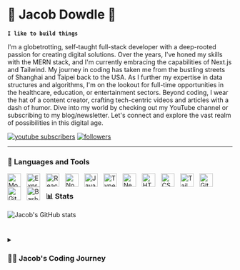 # 🛫 Jacob Dowdle 🛬

**`I like to build things`**

I'm a globetrotting, self-taught full-stack developer with a deep-rooted passion for creating digital solutions. Over the years, I've honed my skills with the MERN stack, and I'm currently embracing the capabilities of Next.js and Tailwind. My journey in coding has taken me from the bustling streets of Shanghai and Taipei back to the USA. As I further my expertise in data structures and algorithms, I'm on the lookout for full-time opportunities in the healthcare, education, or entertainment sectors. Beyond coding, I wear the hat of a content creator, crafting tech-centric videos and articles with a dash of humor. Dive into my world by checking out my YouTube channel or subscribing to my blog/newsletter. Let's connect and explore the vast realm of possibilities in this digital age.

   <p align="left">
      <a href="https://www.youtube.com/@web3idiots?sub_confirmation=1">
         <img alt="youtube subscribers" title="Subscribe to my YouTube channel" src="https://custom-icon-badges.demolab.com/youtube/channel/subscribers/UCscaDB5Sgar2CBc-hcx211w?color=%23E05D44&label=SUBSCRIBE&logo=video&logoColor=white&style=for-the-badge&labelColor=CE4630"/></a> 
      <a href="https://github.com/jakovid?tab=followers">
         <img alt="followers" title="Follow me on Github" src="https://custom-icon-badges.demolab.com/github/followers/jakovid?color=236ad3&labelColor=1155ba&style=for-the-badge&logo=person-add&label=Follow&logoColor=white"/></a>
      
   </p>

---

### 🧰 Languages and Tools

<img align="left" alt="Mongodb" width="30px" style="padding-right:10px;" src="https://cdn.jsdelivr.net/gh/devicons/devicon/icons/mongodb/mongodb-original-wordmark.svg" />
<img align="left" alt="Express" width="30px" style="padding-right:10px;" src="https://cdn.jsdelivr.net/gh/devicons/devicon/icons/express/express-original.svg" />
<img align="left" alt="React" width="30px" style="padding-right:10px;" src="https://cdn.jsdelivr.net/gh/devicons/devicon/icons/react/react-original.svg" />
<img align="left" alt="NodeJS" width="30px" style="padding-right:10px;" src="https://cdn.jsdelivr.net/gh/devicons/devicon/icons/nodejs/nodejs-original.svg" />
<img align="left" alt="JavaScript" width="30px" style="padding-right:10px;" src="https://cdn.jsdelivr.net/gh/devicons/devicon/icons/javascript/javascript-original.svg"/>
<img align="left" alt="TypeScript" width="30px" style="padding-right:10px;" src="https://cdn.jsdelivr.net/gh/devicons/devicon/icons/typescript/typescript-plain.svg" />
<img align="left" alt="NextJS" width="30px" style="padding-right:10px;" src="https://cdn.jsdelivr.net/gh/devicons/devicon/icons/nextjs/nextjs-original.svg" />        
<img align="left" alt="HTML" width="30px" style="padding-right:10px;" src="https://cdn.jsdelivr.net/gh/devicons/devicon/icons/html5/html5-plain.svg" />
<img align="left" alt="CSS" width="30px" style="padding-right:10px;" src="https://cdn.jsdelivr.net/gh/devicons/devicon/icons/css3/css3-plain.svg" />
<img align="left" alt="Tailwindcss" width="30px" style="padding-right:10px;" src="https://cdn.jsdelivr.net/gh/devicons/devicon/icons/tailwindcss/tailwindcss-plain.svg" />
<img align="left" alt="Git" width="30px" style="padding-right:10px;" src="https://cdn.jsdelivr.net/gh/devicons/devicon/icons/git/git-original.svg" />
<img align="left" alt="GitHub" width="30px" style="padding-right:10px;" src="https://cdn.jsdelivr.net/gh/devicons/devicon/icons/github/github-original.svg" />
<img align="left" alt="Bash" width="30px" style="padding-right:10px;" src="https://cdn.jsdelivr.net/gh/devicons/devicon/icons/bash/bash-original.svg" />

<br />

### 📊 Stats

![Jacob's GitHub stats](https://github-readme-stats.vercel.app/api?username=jakovid&show_icons=true&theme=gruvbox)

<!-- ![GitHub Streak](https://streak-stats.demolab.com?user=jakovid&theme=gruvbox&border_radius=4.5) -->

#

<details>
 <summary><h3>👨‍💻 Jacob's Coding Journey</h3></summary>

My coding odyssey began with crafting bespoke sites on CMS platforms like Shopify, WordPress, and Wix. As I dabbled with HTML and CSS to sprinkle a unique touch on these sites, I unearthed a burgeoning passion for programming. Guided by my newfound enthusiasm, I embarked on a self-directed learning voyage, exploring resources like Free Code Camp and Codecademy. My thirst for knowledge led me to The Odin Project, where I delved deeper into programming languages like Advanced CSS, HTML, JavaScript, React, and Node.JS, while also familiarizing myself with tools such as MongoDB and Jest. Over the past two years, my freelance projects became testaments to my growth and solidified my resolve to commit to programming for life. Chasing this dream, I've aligned myself with the programming fellowship at Formation, eager to absorb wisdom from seasoned developers and ultimately find a full-time role where I can both contribute to meaningful projects and thrive under invaluable mentorship. As the youngest in a long line of coal miners, it was my destiny to hashtag learn to code.

[youtube]: https://www.youtube.com/@web3idiots

